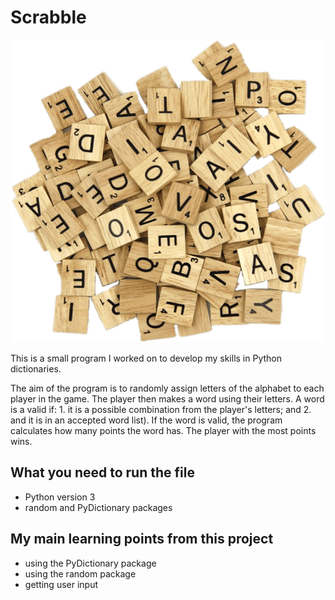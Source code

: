 # Scrabble

![tiles](./tiles.png)


This is a small program I worked on to develop my skills in Python dictionaries.

The aim of the program is to randomly assign letters of the alphabet to each player in the game. The player then makes a word using their letters. A word is a valid if:
    1. it is a possible combination from the player's letters; and
    2. and it is in an accepted word list).
If the word is valid, the program calculates how many points the word has. The player with the most points wins.


## What you need to run the file
* Python version 3
* random and PyDictionary packages


## My main learning points from this project
* using the PyDictionary package
* using the random package
* getting user input
